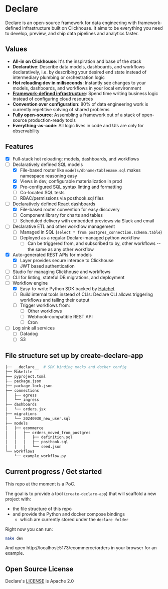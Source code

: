 # Declare

Declare is an open-source framework for data engineering with framework-defined infrastructure built on Clickhouse. It aims to be everything you need to develop, preview, and ship data pipelines and analytics faster.

## Values

-   **All-in on Clickhouse**: It's the inspiration and base of the stack
-   **Declarative**: Describe data models, dashboards, and workflows declaratively, i.e. by describing your desired end state instead of intermediary plumbing or orchestration logic
-   **Hot reloading dev in miliseconds**: Instantly see changes to your models, dashboards, and workflows in your local environment
-   **[Framework-defined infrastructure](https://vercel.com/blog/framework-defined-infrastructure)**: Spend time writing business logic instead of configuring cloud resources
-   **Convention over configuration**: 80% of data engineering work is currently repetitive solving of shared problems
-   **Fully open-source**: Assembling a framework out of a stack of open-source production-ready tools
-   **Everything-as-code**: All logic lives in code and UIs are only for observability

## Features

-   [x] Full-stack hot reloading: models, dashboards, and workflows
-   [ ] Declaratively defined SQL models
    -   [x] File-based router like `models/dbname/tablename.sql` makes namespace reasoning easy
    -   [x] Views in dev, configurable materialization in prod
    -   [x] Pre-configured SQL syntax linting and formatting
    -   [ ] Co-located SQL tests
    -   [ ] RBAC/permissions via posthook.sql files
-   [ ] Declaratively defined React dashboards
    -   [x] File-based router convention for easy discovery
    -   [ ] Component library for charts and tables
    -   [ ] Scheduled delivery with embedded previews via Slack and email
-   [ ] Declarative ETL and other workflow management
    -   [ ] Managed in SQL (`select * from postgres_connection.schema.table`)
    -   [ ] Deployed as a regular Declare-managed python workflow
        -   [ ] Can be triggered from, and subscribed to by, other workflows -- the same as any other workflow
-   [x] Auto-generated REST APIs for models
    -   [x] Layer provides secure interace to Clickhouse
    -   [ ] JWT based authentication
-   [ ] Studio for managing Clickhouse and workflows
-   [ ] CLI for linting, stateful DB migrations, and deployment
-   [ ] Workflow engine
    -   [x] Easy-to-write Python SDK backed by [Hatchet](https://hatchet.run/)
    -   [ ] Build internal tools instead of CLIs: Declare CLI allows triggering workflows and tailing their output
    -   [ ] Trigger workflows from:
        -   [ ] Other workflows
        -   [ ] Webhook-compatible REST API
        -   [ ] Cron
-   [ ] Log sink all services
    -   [ ] Datadog
    -   [ ] S3

## File structure set up by create-declare-app

```bash
├── __declare__  # SDK binding mocks and docker config
├── Makefile
├── pyproject.toml
├── package.json
├── package-lock.json
├── connections
│   ├── egress
│   └── ingress
├── dashboards
│   └── orders.jsx
├── migrations
│   └── 20240930_new_user.sql
├── models
│   ├── ecommerce
│   │   ├── orders_moved_from_postgres
│   │   │   ├── definition.sql
│   │   │   ├── posthook.sql
│   │   │   └── seed.json
└── workflows
    └── example_workflow.py
```

## Current progress / Get started

This repo at the moment is a PoC.

The goal is to provide a tool (`create-declare-app`) that will scaffold a new project with:

-   the file structure of this repo
-   and provide the Python and docker compose bindings
    -   which are currently stored under the `declare folder`

Right now you can run:

```bash
make dev
```

And open http://localhost:5173/ecommerce/orders in your browser for an example.

## Open Source License

Declare's [LICENSE](LICENSE) is Apache 2.0
